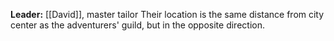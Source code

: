 **Leader:** [[David]], master tailor
 Their location is the same distance from city center as the adventurers' guild, but in the opposite direction.